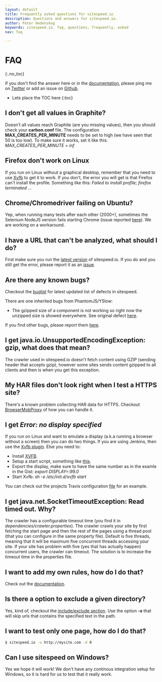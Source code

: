 ```yaml
---
layout: default
title: Frequently asked questions for sitespeed.io
description: Questions and answers for sitespeed.io.
author: Peter Hedenskog
keywords: sitespeed.io, faq, questions, frequently, asked
nav: faq

---
```


# FAQ
{:.no_toc}

If you don't find the answer here or in the [documentation](/documentation/), please ping me on [Twitter](https://twitter.com/SiteSpeedio) or add an issue on [Github](https://github.com/sitespeedio/sitespeed.io/issues?state=open).

* Lets place the TOC here
{:toc}


## I don't get all values in Graphite?
Doesn't all values reach Graphite (are you missing values), then you should check your **carbon.conf** file. The configuration **MAX_CREATES_PER_MINUTE** needs to be set to high (we have seen that 50 is too low). To make sure it works, set it like this:
*MAX_CREATES_PER_MINUTE = inf*


## Firefox don't work on Linux
If you run on Linux without a graphical desktop, remember that you need to use [Xvfb](http://www.x.org/archive/current/doc/man/man1/Xvfb.1.xhtml) to get it to work.
If you don't, the error you will get is that Firefox can't install the profile. Something like this: *Failed to install profile; firefox terminated ...*

## Chrome/Chromedriver failing on Ubuntu?
Yep, when running many tests after each other (2000+), sometimes the Selenium NodeJS version fails
starting Chrome (issue reported [here](https://code.google.com/p/selenium/issues/detail?id=8261)). We are working on a workaround.

## I have a URL that can't be analyzed, what should I do?
First make sure you run the [latest version](https://www.npmjs.com/package/sitespeed.io) of sitespeed.io. If you do and you still get the error, please report it as an [issue](https://github.com/sitespeedio/sitespeed.io/issues/new).

## Are there any known bugs?

Checkout the [buglist](https://github.com/sitespeedio/sitespeed.io/issues?labels=bug&state=open) for latest updated list of defects in sitespeed.

There are one inherited bugs from PhantomJS/YSlow:

* The gzipped size of a component is not working so right now the unzipped size is showed everywhere. See original defect [here](http://code.google.com/p/phantomjs/issues/detail?id=156).

If you find other bugs, please report them [here](https://github.com/sitespeedio/sitespeed.io/issues).


## I get java.io.UnsupportedEncodingException: gzip, what does that mean?
The crawler used in sitespeed.io doesn't fetch content using GZIP (sending header that accepts gzip), however some sites sends content gzipped to all clients and then is when you get this exception.


## My HAR files don't look right when I test a HTTPS site?
There's a known problem collecting HAR data for HTTPS. Checkout [BrowserMobProxy](https://github.com/lightbody/browsermob-proxy) of how you can handle it.

## I get *Error: no display specified*
If you run on Linux and want to emulate a display (a.k.a running a browser without a screen) then you can do two things. If you are using Jenkins, then  use the [Xvfb plugin](https://wiki.jenkins-ci.org/display/JENKINS/Xvfb+Plugin).
  Else you need to:

* Install [XVFB](http://www.x.org/releases/current/doc/man/man1/Xvfb.1.xhtml).
* Setup a start script, something like [this](https://gist.github.com/jterrace/2911875).
* Export the display, make sure to have the same number as in the examle in the Gist: *export DISPLAY=:99.0*
* Start Xvfb: *sh -e /etc/init.d/xvfb start*

You can check out the projects Travis configuration [file](https://github.com/sitespeedio/sitespeed.io/blob/master/.travis.yml) for an example.

## I get java.net.SocketTimeoutException: Read timed out. Why?
The crawler has a configurable timeout time (you find it in *dependencies/crawler.properties*).  The crawler crawls your site by first fetching the start page and then the rest of the pages using a thread pool (that you can configure in the same property file). Default is five threads, meaning that it will be maximum five concurrent threads accessing your site. If your site has problem with five (yes that has actually happen) concurrent users, the crawler can timeout. The solution is to increase the timeout time in the properties file.

## I want to add my own rules, how do I do that?
Check out the [documentation](/documentation/developers/#add-your-own-rules).


## Is there a option to exclude a given directory?
Yes, kind of, checkout the [include/exclude section](/documentation/configuration/#includeexclude-urls-when-crawling). Use the option **-s** that will skip urls that contains the specified text in the path.

## I want to test only one page, how do I do that?
~~~ bash
$ sitespeed.io -u http://mysite.com -d 0
~~~

## Can I use sitespeed on Windows?
Yes we hope it will work! We don't have any continous integration setup for Windows, so it is hard for us to test that it really work.
